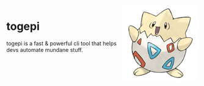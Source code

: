 <img width="200px" height="200px" align="right" alt="togepi logo" src="./assets/togepi-logo.png" title="togepi"/>

 
# togepi
togepi is a fast & powerful cli tool that helps devs automate mundane stuff.


